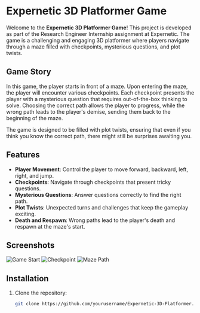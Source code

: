 # Expernetic 3D Platformer Game

Welcome to the **Expernetic 3D Platformer Game**! This project is developed as part of the Research Engineer Internship assignment at Expernetic. The game is a challenging and engaging 3D platformer where players navigate through a maze filled with checkpoints, mysterious questions, and plot twists.

## Game Story

In this game, the player starts in front of a maze. Upon entering the maze, the player will encounter various checkpoints. Each checkpoint presents the player with a mysterious question that requires out-of-the-box thinking to solve. Choosing the correct path allows the player to progress, while the wrong path leads to the player's demise, sending them back to the beginning of the maze.

The game is designed to be filled with plot twists, ensuring that even if you think you know the correct path, there might still be surprises awaiting you.

## Features

- **Player Movement**: Control the player to move forward, backward, left, right, and jump.
- **Checkpoints**: Navigate through checkpoints that present tricky questions.
- **Mysterious Questions**: Answer questions correctly to find the right path.
- **Plot Twists**: Unexpected turns and challenges that keep the gameplay exciting.
- **Death and Respawn**: Wrong paths lead to the player's death and respawn at the maze's start.

## Screenshots

![Game Start](screenshots/start.png)
![Checkpoint](screenshots/checkpoint.png)
![Maze Path](screenshots/maze_path.png)

## Installation

1. Clone the repository:
   ```bash
   git clone https://github.com/yourusername/Expernetic-3D-Platformer.git
